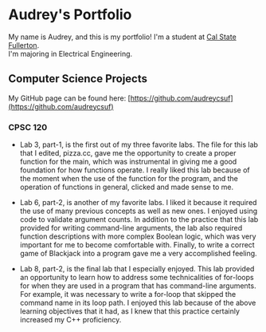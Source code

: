 # Audrey's Portfolio
My name is Audrey, and this is my portfolio! I'm a student at [Cal State Fullerton](http://www.fullerton.edu/).  
I'm majoring in Electrical Engineering. 
## Computer Science Projects
My GitHub page can be found here: [https://github.com/audreycsuf](https://github.com/audreycsuf)
### CPSC 120

* Lab 3, part-1, is the first out of my three favorite labs. The file for this lab that I edited, pizza.cc, gave me the 
  opportunity to create a proper function for the main, which was instrumental in giving me a good foundation for how
  functions operate. I really liked this lab because of the moment when the use of the function for the program, and the 
  operation of functions in general, clicked and made sense to me.

* Lab 6, part-2, is another of my favorite labs. I liked it because it required the use of many previous concepts as well 
  as new ones. I enjoyed using code to validate argument counts. In addition to the practice that this lab provided for 
  writing command-line arguments, the lab also required function descriptions with more complex Boolean logic, which was 
  very important for me to become comfortable with. Finally, to write a correct game of Blackjack into a program gave me a 
  very accomplished feeling.

* Lab 8, part-2, is the final lab that I especially enjoyed. This lab provided an opportunity to learn how to address some 
  technicalities of for-loops for when they are used in a program that has command-line arguments. For example, it was 
  necessary to write a for-loop that skipped the command name in its loop path. I enjoyed this lab because of the above 
  learning objectives that it had, as I knew that this practice certainly increased my C++ proficiency.
